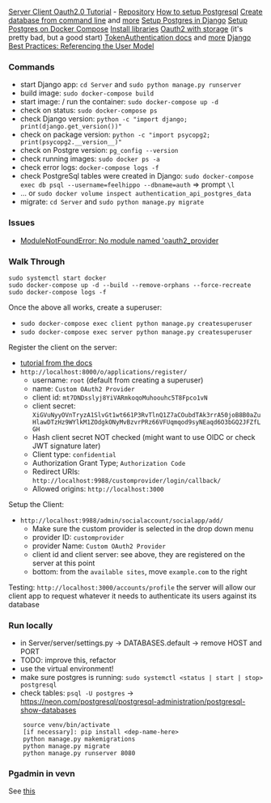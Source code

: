 [Server Client Oauth2.0 Tutorial](https://raphaelyancey.fr/en/2018/05/28/setting-up-django-oauth2-server-client.html)
    - [Repository](https://github.com/raphaelyancey/django-oauth2-example)
[How to setup Postgresql](https://gist.github.com/NickMcSweeney/3444ce99209ee9bd9393ae6ab48599d8)
[Create database from command line](https://stackoverflow.com/a/30642050/10708345) and [more](https://www.enterprisedb.com/postgres-tutorials/how-use-postgresql-django)
[Setup Postgres in Django](https://www.hostinger.com/in/tutorials/django-models-and-databases)
[Setup Postgres on Docker Compose](https://testdriven.io/blog/dockerizing-django-with-postgres-gunicorn-and-nginx/)
[Install libraries](https://stackoverflow.com/a/75722775/10708345)
[Oauth2 with storage](https://codezup.com/implementing-oauth2-authentication-django-guide/) (it's pretty bad, but a good start)
[TokenAuthentication docs](https://www.django-rest-framework.org/api-guide/authentication/#tokenauthentication) and [more](https://medium.com/@arrosid/how-to-create-token-based-authentication-in-django-rest-framework-part-2-b40c18468fab)
[Django Best Practices: Referencing the User Model](https://learndjango.com/tutorials/django-best-practices-referencing-user-model)

### Commands
- start Django app: `cd Server` and `sudo python manage.py runserver`
- build image: `sudo docker-compose build`
- start image: / run the container: `sudo docker-compose up -d`
- check on status: `sudo docker-compose ps`
- check Django version: `python -c "import django; print(django.get_version())"`
- check on package version: `python -c "import psycopg2; print(psycopg2.__version__)"`
- check on Postgre version: `pg_config --version`
- check running images: `sudo docker ps -a`
- check error logs: `docker-compose logs -f`
- check PostgreSql tables were created in Django: `sudo docker-compose exec db psql --username=feelhippo --dbname=auth` => prompt `\l`
- ... or `sudo docker volume inspect authentication_api_postgres_data`
- migrate: `cd Server` and `sudo python manage.py migrate`
### Issues
- [ModuleNotFoundError: No module named 'oauth2_provider](https://github.com/django-oauth/django-oauth-toolkit/issues/811)

### Walk Through
```terminaloutput
sudo systemctl start docker
sudo docker-compose up -d --build --remove-orphans --force-recreate
sudo docker-compose logs -f
```
Once the above all works, create a superuser:
- `sudo docker-compose exec client python manage.py createsuperuser`
- `sudo docker-compose exec server python manage.py createsuperuser`

Register the client on the server:
- [tutorial from the docs](https://django-oauth-toolkit.readthedocs.io/en/latest/tutorial/tutorial_01.html#scenario)
- `http://localhost:8000/o/applications/register/`
  - username: `root` (default from creating a superuser)
  - name: `Custom OAuth2 Provider`
  - client id: `mt7DNDsslyj8YiVARmkoqoMuhoouhc5T8Fpco1vN`
  - client secret: `XiGVuNyyOVnTryzA1SlvGt1wt661P3RvTlnQ1Z7aCOubdTAk3rrA50joB8B0aZuHlawDTzHz9WYlkM1ZOdgkONyMvBzvrPRz66VFUqmqod9syNEaqd6O3bGQ2JFZfLGH`
  - Hash client secret NOT checked (might want to use OIDC or check JWT signature later)
  - Client type: `confidential`
  - Authorization Grant Type; `Authorization Code`
  - Redirect URIs: `http://localhost:9988/customprovider/login/callback/`
  - Allowed origins: `http://localhost:3000`

Setup the Client:
- `http://localhost:9988/admin/socialaccount/socialapp/add/`
  - Make sure the custom provider is selected in the drop down menu
  - provider ID: `customprovider`
  - provider Name: `Custom OAuth2 Provider`
  - client id and client server: see above, they are registered on the server at this point
  - bottom: from the `available sites`, move `example.com` to the right

Testing: `http://localhost:3000/accounts/profile`
the server will allow our client app to request whatever it needs to authenticate its users against its database

### Run locally
- in Server/server/settings.py -> DATABASES.default -> remove HOST and PORT
- TODO: improve this, refactor
- use the virtual environment!
- make sure postgres is running: `sudo systemctl <status | start | stop> postgresql`
- check tables: `psql -U postgres` -> https://neon.com/postgresql/postgresql-administration/postgresql-show-databases
```terminaloutput
    source venv/bin/activate
    [if necessary]: pip install <dep-name-here>
    python manage.py makemigrations
    python manage.py migrate
    python manage.py runserver 8080
```

### Pgadmin in vevn
See [this](https://gist.github.com/superjojo140/2a0221d517f356965371b3969f37b29f?permalink_comment_id=4005446#gistcomment-4005446)